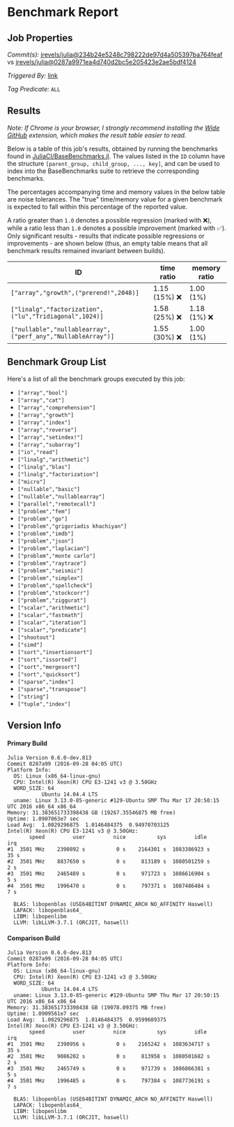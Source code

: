 # Benchmark Report

## Job Properties

*Commit(s):* [jrevels/julia@234b24e5248c798222de97d4a505397ba764feaf](https://github.com/jrevels/julia/commit/234b24e5248c798222de97d4a505397ba764feaf) vs [jrevels/julia@0287a9971ea4d740d2bc5e205423e2ae5bdf4124](https://github.com/jrevels/julia/commit/0287a9971ea4d740d2bc5e205423e2ae5bdf4124)

*Triggered By:* [link](https://github.com/jrevels/julia/pull/6#issuecomment-250813821)

*Tag Predicate:* `ALL`

## Results

*Note: If Chrome is your browser, I strongly recommend installing the [Wide GitHub](https://chrome.google.com/webstore/detail/wide-github/kaalofacklcidaampbokdplbklpeldpj?hl=en)
extension, which makes the result table easier to read.*

Below is a table of this job's results, obtained by running the benchmarks found in
[JuliaCI/BaseBenchmarks.jl](https://github.com/JuliaCI/BaseBenchmarks.jl). The values
listed in the `ID` column have the structure `[parent_group, child_group, ..., key]`,
and can be used to index into the BaseBenchmarks suite to retrieve the corresponding
benchmarks.

The percentages accompanying time and memory values in the below table are noise tolerances. The "true"
time/memory value for a given benchmark is expected to fall within this percentage of the reported value.

A ratio greater than `1.0` denotes a possible regression (marked with :x:), while a ratio less
than `1.0` denotes a possible improvement (marked with :white_check_mark:). Only significant results - results
that indicate possible regressions or improvements - are shown below (thus, an empty table means that all
benchmark results remained invariant between builds).

| ID | time ratio | memory ratio |
|----|------------|--------------|
| `["array","growth",("prerend!",2048)]` | 1.15 (15%) :x: | 1.00 (1%)  |
| `["linalg","factorization",("lu","Tridiagonal",1024)]` | 1.58 (25%) :x: | 1.18 (1%) :x: |
| `["nullable","nullablearray",("perf_any","NullableArray")]` | 1.55 (30%) :x: | 1.00 (1%)  |

## Benchmark Group List

Here's a list of all the benchmark groups executed by this job:

- `["array","bool"]`
- `["array","cat"]`
- `["array","comprehension"]`
- `["array","growth"]`
- `["array","index"]`
- `["array","reverse"]`
- `["array","setindex!"]`
- `["array","subarray"]`
- `["io","read"]`
- `["linalg","arithmetic"]`
- `["linalg","blas"]`
- `["linalg","factorization"]`
- `["micro"]`
- `["nullable","basic"]`
- `["nullable","nullablearray"]`
- `["parallel","remotecall"]`
- `["problem","fem"]`
- `["problem","go"]`
- `["problem","grigoriadis khachiyan"]`
- `["problem","imdb"]`
- `["problem","json"]`
- `["problem","laplacian"]`
- `["problem","monte carlo"]`
- `["problem","raytrace"]`
- `["problem","seismic"]`
- `["problem","simplex"]`
- `["problem","spellcheck"]`
- `["problem","stockcorr"]`
- `["problem","ziggurat"]`
- `["scalar","arithmetic"]`
- `["scalar","fastmath"]`
- `["scalar","iteration"]`
- `["scalar","predicate"]`
- `["shootout"]`
- `["simd"]`
- `["sort","insertionsort"]`
- `["sort","issorted"]`
- `["sort","mergesort"]`
- `["sort","quicksort"]`
- `["sparse","index"]`
- `["sparse","transpose"]`
- `["string"]`
- `["tuple","index"]`

## Version Info

#### Primary Build

```
Julia Version 0.6.0-dev.813
Commit 0287a99 (2016-09-28 04:05 UTC)
Platform Info:
  OS: Linux (x86_64-linux-gnu)
  CPU: Intel(R) Xeon(R) CPU E3-1241 v3 @ 3.50GHz
  WORD_SIZE: 64
           Ubuntu 14.04.4 LTS
  uname: Linux 3.13.0-85-generic #129-Ubuntu SMP Thu Mar 17 20:50:15 UTC 2016 x86_64 x86_64
Memory: 31.383651733398438 GB (19267.35546875 MB free)
Uptime: 1.0907063e7 sec
Load Avg:  1.0029296875  1.0146484375  0.94970703125
Intel(R) Xeon(R) CPU E3-1241 v3 @ 3.50GHz: 
       speed         user         nice          sys         idle          irq
#1  3501 MHz    2390892 s          0 s    2164301 s  1083386923 s         35 s
#2  3501 MHz    8837650 s          0 s     813189 s  1080501259 s          2 s
#3  3501 MHz    2465489 s          0 s     971723 s  1086616904 s          5 s
#4  3501 MHz    1996470 s          0 s     797371 s  1087486484 s          7 s

  BLAS: libopenblas (USE64BITINT DYNAMIC_ARCH NO_AFFINITY Haswell)
  LAPACK: libopenblas64_
  LIBM: libopenlibm
  LLVM: libLLVM-3.7.1 (ORCJIT, haswell)

```

#### Comparison Build

```
Julia Version 0.6.0-dev.813
Commit 0287a99 (2016-09-28 04:05 UTC)
Platform Info:
  OS: Linux (x86_64-linux-gnu)
  CPU: Intel(R) Xeon(R) CPU E3-1241 v3 @ 3.50GHz
  WORD_SIZE: 64
           Ubuntu 14.04.4 LTS
  uname: Linux 3.13.0-85-generic #129-Ubuntu SMP Thu Mar 17 20:50:15 UTC 2016 x86_64 x86_64
Memory: 31.383651733398438 GB (19078.09375 MB free)
Uptime: 1.0909561e7 sec
Load Avg:  1.0029296875  1.0146484375  0.9599609375
Intel(R) Xeon(R) CPU E3-1241 v3 @ 3.50GHz: 
       speed         user         nice          sys         idle          irq
#1  3501 MHz    2390956 s          0 s    2165242 s  1083634717 s         35 s
#2  3501 MHz    9086202 s          0 s     813958 s  1080501682 s          2 s
#3  3501 MHz    2465749 s          0 s     971739 s  1086866381 s          5 s
#4  3501 MHz    1996485 s          0 s     797384 s  1087736191 s          7 s

  BLAS: libopenblas (USE64BITINT DYNAMIC_ARCH NO_AFFINITY Haswell)
  LAPACK: libopenblas64_
  LIBM: libopenlibm
  LLVM: libLLVM-3.7.1 (ORCJIT, haswell)

```
